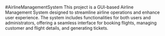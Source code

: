 #AirlineManagementSystem
This project is a GUI-based Airline Management System designed to streamline airline operations and enhance user experience. The system includes functionalities for both users and administrators, offering a seamless interface for booking flights, managing customer and flight details, and generating tickets.
